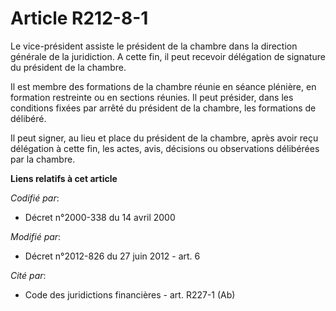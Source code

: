 # Article R212-8-1

Le vice-président assiste le président de la chambre dans la direction générale de la juridiction. A cette fin, il peut
recevoir délégation de signature du président de la chambre. 

Il est membre des formations de la chambre réunie en séance plénière, en formation restreinte ou en sections réunies. Il peut
présider, dans les conditions fixées par arrêté du président de la chambre, les formations de délibéré. 

Il peut signer, au lieu et place du président de la chambre, après avoir reçu délégation à cette fin, les actes, avis,
décisions ou observations délibérées par la chambre.

**Liens relatifs à cet article**

_Codifié par_:

  - Décret n°2000-338 du 14 avril 2000

_Modifié par_:

  - Décret n°2012-826 du 27 juin 2012 - art. 6

_Cité par_:

  - Code des juridictions financières - art. R227-1 (Ab)
